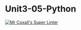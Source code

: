 # Unit3-05-Python
[![Mr Coxall's Super Linter](https://github.com/ICS3U-Programming-TamerZ/Unit3-05-Python/workflows/Mr%20Coxall's%20Super%20Linter/badge.svg)](https://github.com/ICS3U-Programming-TamerZ/Unit3-05-Python/actions/)
